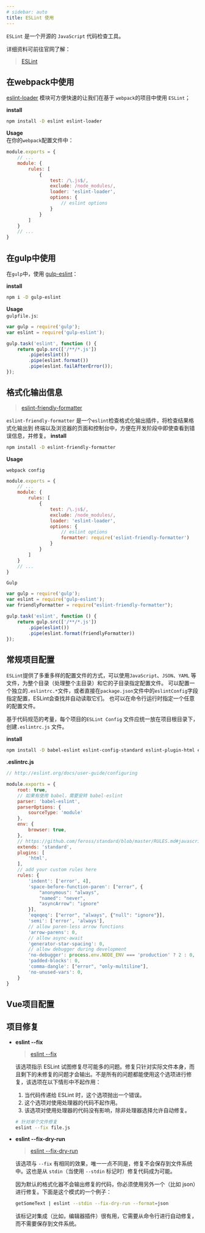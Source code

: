 ```yaml
---
# sidebar: auto
title: ESLint 使用
---
```


`ESLint` 是一个开源的 `JavaScript` 代码检查工具。

详细资料可前往官网了解：
> [ESLint](https://cn.eslint.org/)

## 在webpack中使用

[eslint-loader](https://www.npmjs.com/package/eslint-loader) 模块可方便快速的让我们在基于 `webpack`的项目中使用 `ESLint`；

__install__
``` bash
npm install -D eslint eslint-loader
```
__Usage__<br />
在你的`webpack`配置文件中：
``` js
module.exports = {
    // ...
    module: {
        rules: [
            {
                test: /\.js$/,
                exclude: /node_modules/,
                loader: 'eslint-loader',
                options: {
                    // eslint options
                }
            }
        ]
    }
    // ...
}
```

## 在gulp中使用

在`gulp`中，使用 [gulp-eslint](https://www.npmjs.com/package/gulp-eslint)：

__install__
``` bash
npm i -D gulp-eslint
```
__Usage__<br />
`gulpfile.js`:
```js
var gulp = require('gulp');
var eslint = require('gulp-eslint');

gulp.task('eslint', function () {
    return gulp.src(['/**/*.js'])
        .pipe(eslint())
        .pipe(eslint.format())
        .pipe(eslint.failAfterError());
});
```

## 格式化输出信息
> [eslint-friendly-formatter](https://www.npmjs.com/package/eslint-friendly-formatter)

`eslint-friendly-formatter` 是一个`eslint`检查格式化输出插件，将检查结果格式化输出到 终端以及浏览器的页面和控制台中，方便在开发阶段中即使查看到错误信息，并修复。
__install__
``` bash
npm install -D eslint-friendly-formatter
```
__Usage__

`webpack config`
``` js
module.exports = {
    // ...
    module: {
        rules: [
            {
                test: /\.js$/,
                exclude: /node_modules/,
                loader: 'eslint-loader',
                options: {
                    // eslint options
                    formatter: require('eslint-friendly-formatter')
                }
            }
        ]
    }
    // ...
}
```
`Gulp`
``` js
var gulp = require('gulp');
var eslint = require('gulp-eslint');
var friendlyFormatter = require("eslint-friendly-formatter");

gulp.task('eslint', function () {
    return gulp.src(['/**/*.js'])
        .pipe(eslint())
        .pipe(eslint.format(friendlyFormatter))
});

```

## 常规项目配置

`ESLint`提供了多重多样的配置文件的方式，可以使用`JavaScript`、`JSON`、`YAML` 等文件，为整个目录（处理整个主目录）和它的子目录指定配置文件。
可以配置一个独立的`.eslintrc.*`文件，或者直接在`package.json`文件中的`eslintConfig`字段指定配置，ESLint会查找并自动读取它们。
也可以在命令行运行时指定一个任意的配置文件。

基于代码规范的考量，每个项目的`ESLint Config` 文件应统一放在项目根目录下，创建`.eslintrc.js` 文件。

__install__

``` bash
npm install -D babel-eslint eslint-config-standard eslint-plugin-html eslint-plugin-standard
```

__.eslintrc.js__
``` js
// http://eslint.org/docs/user-guide/configuring

module.exports = {
    root: true,
    // 如果有使用 babel，需要安转 babel-eslint
    parser: 'babel-eslint',
    parserOptions: {
        sourceType: 'module'
    },
    env: {
        browser: true,
    },
    // https://github.com/feross/standard/blob/master/RULES.md#javascript-standard-style
    extends: 'standard',
    plugins: [
        'html',
    ],
    // add your custom rules here
    rules: {
        'indent': ['error', 4],
        'space-before-function-paren': ["error", {
            "anonymous": "always",
            "named": "never",
            "asyncArrow": "ignore"
        }],
        'eqeqeq': ["error", "always", {"null": "ignore"}],
        'semi': ['error', 'always'],
        // allow paren-less arrow functions
        'arrow-parens': 0,
        // allow async-await
        'generator-star-spacing': 0,
        // allow debugger during development
        'no-debugger': process.env.NODE_ENV === 'production' ? 2 : 0,
        'padded-blocks': 0,
        'comma-dangle': ["error", "only-multiline"],
        'no-unused-vars': 0,
    }
}
```

## Vue项目配置

## 项目修复

* **eslint --fix**

  > [eslint --fix](https://cn.eslint.org/docs/user-guide/command-line-interface#--fix)

  该选项指示 ESLint 试图修复尽可能多的问题。修复只针对实际文件本身，而且剩下的未修复的问题才会输出。不是所有的问题都能使用这个选项进行修复，该选项在以下情形中不起作用：

  1. 当代码传递给 ESLint 时，这个选项抛出一个错误。
  2. 这个选项对使用处理器的代码不起作用。
  3. 该选项对使用处理器的代码没有影响，除非处理器选择允许自动修复。

  ``` bash
  # 针对单个文件修复
  eslint --fix file.js
  ```

* **eslint --fix-dry-run**

  > [eslint --fix-dry-run](https://cn.eslint.org/docs/user-guide/command-line-interface#--fix-dry-run)

  该选项与 `--fix` 有相同的效果，唯一一点不同是，修复不会保存到文件系统中。这也是从 `stdin`（当使用 `--stdin` 标记时）修复代码成为可能。

  因为默认的格式化器不会输出修复的代码，你必须使用另外一个（比如 json）进行修复。下面是这个模式的一个例子：
  ``` bash
  getSomeText | eslint --stdin --fix-dry-run --format=json
  ```
  该标记对集成（比如，编辑器插件）很有用，它需要从命令行进行自动修复，而不需要保存到文件系统。
